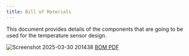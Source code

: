 ```yaml
---
title: Bill of Materials
---
```


This document provides details of the components that are going to be used for the temperature sensor design.


![Screenshot 2025-03-30 201438](https://github.com/user-attachments/assets/0c61e029-0338-481a-8773-ca2a6316e626)
[BOM PDF](https://github.com/user-attachments/files/19529219/Bill.of.Materials.Sophie.xlsx.-.Sheet1.1.pdf)

